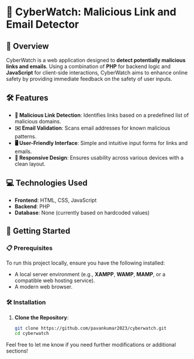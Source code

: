 # 🚀 CyberWatch: Malicious Link and Email Detector


## 🌟 Overview

CyberWatch is a web application designed to **detect potentially malicious links and emails**. Using a combination of **PHP** for backend logic and **JavaScript** for client-side interactions, CyberWatch aims to enhance online safety by providing immediate feedback on the safety of user inputs.

## 🛠️ Features

- **🔗 Malicious Link Detection**: Identifies links based on a predefined list of malicious domains.
- **✉️ Email Validation**: Scans email addresses for known malicious patterns.
- **🖥️ User-Friendly Interface**: Simple and intuitive input forms for links and emails.
- **📱 Responsive Design**: Ensures usability across various devices with a clean layout.

## 💻 Technologies Used

- **Frontend**: HTML, CSS, JavaScript
- **Backend**: PHP
- **Database**: None (currently based on hardcoded values)

## 🚀 Getting Started

### 📋 Prerequisites

To run this project locally, ensure you have the following installed:

- A local server environment (e.g., **XAMPP**, **WAMP**, **MAMP**, or a compatible web hosting service).
- A modern web browser.

### 🛠️ Installation

1. **Clone the Repository**:
   ```bash
   git clone https://github.com/pavankumar2023/cyberwatch.git
   cd cyberwatch


Feel free to let me know if you need further modifications or additional sections!
